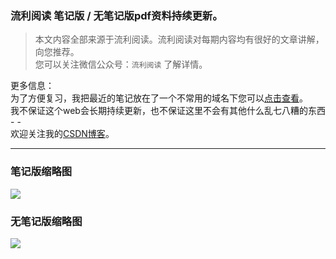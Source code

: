 ### 流利阅读 笔记版 / 无笔记版pdf资料持续更新。

> 本文内容全部来源于流利阅读。流利阅读对每期内容均有很好的文章讲解，向您推荐。\
> 您可以关注微信公众号：`流利阅读` 了解详情。



更多信息：\
为了方便复习，我把最近的笔记放在了一个不常用的域名下您可以[点击查看](http:www.ncstoj.cn/llyd.html)。\
我不保证这个web会长期持续更新，也不保证这里不会有其他什么乱七八糟的东西 - -\
欢迎关注我的[CSDN博客](https://me.csdn.net/zhaohaibo_)。

---

### 笔记版缩略图

<img src="http://47.94.135.183/files/true.png"> </img>

### 无笔记版缩略图

<img src="http://47.94.135.183/files/false.png"> </img>

